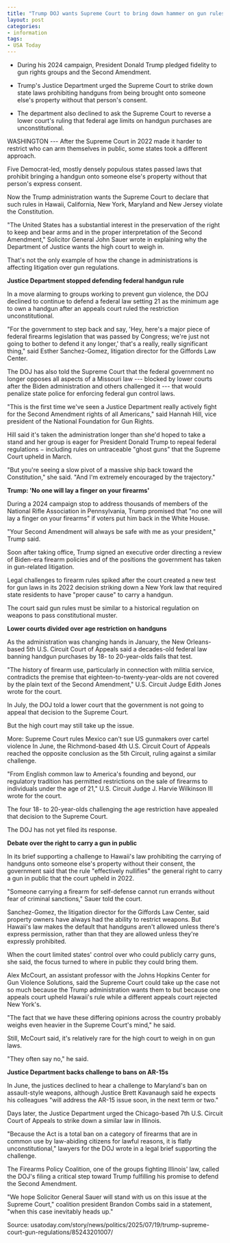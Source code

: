 ```yaml
---
title: "Trump DOJ wants Supreme Court to bring down hammer on gun rules"
layout: post
categories:
- information
tags:
- USA Today
---
```


- During his 2024 campaign, President Donald Trump pledged fidelity to gun rights groups and the Second Amendment.

- Trump's Justice Department urged the Supreme Court to strike down state laws prohibiting handguns from being brought onto someone else's property without that person's consent.

- The department also declined to ask the Supreme Court to reverse a lower court's ruling that federal age limits on handgun purchases are unconstitutional.

WASHINGTON --- After the Supreme Court in 2022 made it harder to restrict who can arm themselves in public, some states took a different approach.

Five Democrat-led, mostly densely populous states passed laws that prohibit bringing a handgun onto someone else's property without that person's express consent.

Now the Trump administration wants the Supreme Court to declare that such rules in Hawaii, California, New York, Maryland and New Jersey violate the Constitution.

"The United States has a substantial interest in the preservation of the right to keep and bear arms and in the proper interpretation of the Second Amendment," Solicitor General John Sauer wrote in explaining why the Department of Justice wants the high court to weigh in.

That's not the only example of how the change in administrations is affecting litigation over gun regulations.

**Justice Department stopped defending federal handgun rule**

In a move alarming to groups working to prevent gun violence, the DOJ declined to continue to defend a federal law setting 21 as the minimum age to own a handgun after an appeals court ruled the restriction unconstitutional.

"For the government to step back and say, 'Hey, here's a major piece of federal firearms legislation that was passed by Congress; we're just not going to bother to defend it any longer,' that's a really, really significant thing," said Esther Sanchez-Gomez, litigation director for the Giffords Law Center.

The DOJ has also told the Supreme Court that the federal government no longer opposes all aspects of a Missouri law --- blocked by lower courts after the Biden administration and others challenged it --- that would penalize state police for enforcing federal gun control laws.

"This is the first time we've seen a Justice Department really actively fight for the Second Amendment rights of all Americans," said Hannah Hill, vice president of the National Foundation for Gun Rights.

Hill said it's taken the administration longer than she'd hoped to take a stand and her group is eager for President Donald Trump to repeal federal regulations − including rules on untraceable "ghost guns" that the Supreme Court upheld in March.

"But you're seeing a slow pivot of a massive ship back toward the Constitution," she said. "And I'm extremely encouraged by the trajectory."

**Trump: 'No one will lay a finger on your firearms'**

During a 2024 campaign stop to address thousands of members of the National Rifle Association in Pennsylvania, Trump promised that "no one will lay a finger on your firearms" if voters put him back in the White House.

"Your Second Amendment will always be safe with me as your president," Trump said.

Soon after taking office, Trump signed an executive order directing a review of Biden-era firearm policies and of the positions the government has taken in gun-related litigation.

Legal challenges to firearm rules spiked after the court created a new test for gun laws in its 2022 decision striking down a New York law that required state residents to have "proper cause" to carry a handgun.

The court said gun rules must be similar to a historical regulation on weapons to pass constitutional muster.

**Lower courts divided over age restriction on handguns**

As the administration was changing hands in January, the New Orleans-based 5th U.S. Circuit Court of Appeals said a decades-old federal law banning handgun purchases by 18- to 20-year-olds fails that test.

"The history of firearm use, particularly in connection with militia service, contradicts the premise that eighteen-to-twenty-year-olds are not covered by the plain text of the Second Amendment," U.S. Circuit Judge Edith Jones wrote for the court.

In July, the DOJ told a lower court that the government is not going to appeal that decision to the Supreme Court.

But the high court may still take up the issue.

More: Supreme Court rules Mexico can't sue US gunmakers over cartel violence
In June, the Richmond-based 4th U.S. Circuit Court of Appeals reached the opposite conclusion as the 5th Circuit, ruling against a similar challenge.

"From English common law to America's founding and beyond, our regulatory tradition has permitted restrictions on the sale of firearms to individuals under the age of 21," U.S. Circuit Judge J. Harvie Wilkinson III wrote for the court.

The four 18- to 20-year-olds challenging the age restriction have appealed that decision to the Supreme Court.

The DOJ has not yet filed its response.

**Debate over the right to carry a gun in public**

In its brief supporting a challenge to Hawaii's law prohibiting the carrying of handguns onto someone else's property without their consent, the government said that the rule "effectively nullifies" the general right to carry a gun in public that the court upheld in 2022.

"Someone carrying a firearm for self-defense cannot run errands without fear of criminal sanctions," Sauer told the court.

Sanchez-Gomez, the litigation director for the Giffords Law Center, said property owners have always had the ability to restrict weapons. But Hawaii's law makes the default that handguns aren't allowed unless there's express permission, rather than that they are allowed unless they're expressly prohibited.

When the court limited states' control over who could publicly carry guns, she said, the focus turned to where in public they could bring them.

Alex McCourt, an assistant professor with the Johns Hopkins Center for Gun Violence Solutions, said the Supreme Court could take up the case not so much because the Trump administration wants them to but because one appeals court upheld Hawaii's rule while a different appeals court rejected New York's.

"The fact that we have these differing opinions across the country probably weighs even heavier in the Supreme Court's mind," he said.

Still, McCourt said, it's relatively rare for the high court to weigh in on gun laws.

"They often say no," he said.

**Justice Department backs challenge to bans on AR-15s**

In June, the justices declined to hear a challenge to Maryland's ban on assault-style weapons, although Justice Brett Kavanaugh said he expects his colleagues "will address the AR-15 issue soon, in the next term or two."

Days later, the Justice Department urged the Chicago-based 7th U.S. Circuit Court of Appeals to strike down a similar law in Illinois.

"Because the Act is a total ban on a category of firearms that are in common use by law-abiding citizens for lawful reasons, it is flatly unconstitutional," lawyers for the DOJ wrote in a legal brief supporting the challenge.

The Firearms Policy Coalition, one of the groups fighting Illinois' law, called the DOJ's filing a critical step toward Trump fulfilling his promise to defend the Second Amendment.

"We hope Solicitor General Sauer will stand with us on this issue at the Supreme Court," coalition president Brandon Combs said in a statement, "when this case inevitably heads up."

Source: usatoday.com/story/news/politics/2025/07/19/trump-supreme-court-gun-regulations/85243201007/
